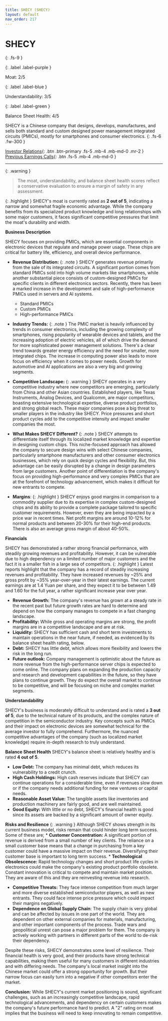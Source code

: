 ```yaml
---
title: SHECY (SHECY)
layout: default
nav_order: 217
---
```


# SHECY
{: .fs-9 }

{: .label .label-purple }

Moat: 2/5

{: .label .label-blue }

Understandability: 3/5

{: .label .label-green }

Balance Sheet Health: 4/5

SHECY is a Chinese company that designs, develops, manufactures, and sells both standard and custom designed power management integrated circuits (PMICs), mostly for smartphones and consumer electronics.
{: .fs-6 .fw-300 }

[Investor Relations](https://www.google.com/search?q=SHECY+investor+relations){: .btn .btn-primary .fs-5 .mb-4 .mb-md-0 .mr-2 }
[Previous Earnings Calls](https://discountingcashflows.com/company/SHECY/transcripts/){: .btn .fs-5 .mb-4 .mb-md-0 }

---

{: .warning }
>The moat, understandability, and balance sheet health scores reflect a conservative evaluation to ensure a margin of safety in any assessment.



{: .highlight }
SHECY's moat is currently rated as **2 out of 5**, indicating a narrow and somewhat fragile economic advantage.
While the company benefits from its specialized product knowledge and long relationships with some major customers, it faces significant competitive pressures that limit the moat's durability and width.

**Business Description**

SHECY focuses on providing PMICs, which are essential components in electronic devices that regulate and manage power usage. These chips are critical for battery life, efficiency, and overall device performance.

*   **Revenue Distribution:**
{: .note }
SHECY generates revenue primarily from the sale of its integrated circuits. A significant portion comes from standard PMICs sold into high volume markets like smartphones, while another substantial piece consists of custom-designed PMICs for specific clients in different electronics sectors. Recently, there has been a marked increase in the development and sale of high-performance PMICs used in servers and AI systems.
    *   Standard PMICs
    *   Custom PMICs
    *  High-performance PMICs
*   **Industry Trends:**
{: .note }
The PMIC market is heavily influenced by trends in consumer electronics, including the growing complexity of smartphones, rising popularity of wearable devices and tablets, and the increasing adoption of electric vehicles, all of which drive the demand for more sophisticated power management solutions. There's a clear trend towards greater energy efficiency and the need for smaller, more integrated chips. The increase in computing power also leads to more focus on efficiency when it comes to power needs. Growth for automotive and AI applications are also a very big and growing segments.

*   **Competitive Landscape:**
{: .warning }
SHECY operates in a very competitive industry where new competitors are emerging, particularly from China and other Asian countries. Established players, like Texas Instruments, Analog Devices, and Qualcomm, are major competitors, boasting extensive technological expertise, diverse product portfolios, and strong global reach. These major companies pose a big threat to smaller players in the industry like SHECY. Price pressures and short product cycles add to the competitive intensity and impact smaller companies the most.
*   **What Makes SHECY Different?**
{: .note }
SHECY attempts to differentiate itself through its localized market knowledge and expertise in designing custom chips. This niche-focused approach has allowed the company to secure design wins with select Chinese companies, particularly smartphone manufacturers and other consumer electronics businesses, which rely on quick design cycles and flexibility. But, this advantage can be easily disrupted by a change in design parameters from large customers. Another point of differentiation is the company's focus on providing high-performance and very complex PMICs that are at the forefront of technology advancement, which makes it difficult for new entrants to compete.
*   **Margins**:
{: .highlight }
SHECY enjoys good margins in comparison to a commodity supplier due to its expertise in complex custom-designed chips and its ability to provide a complete package tailored to specific customer requirements. However, even they are being impacted by a price war in recent times. Net profit margins are around 10-12% for normal products and between 20-30% for their high-end products. There is also an average gross margin of about 40-50%.

**Financials**

SHECY has demonstrated a rather strong financial performance, with steadily growing revenues and profitability. However, it can be vulnerable due to high dependency on a limited number of major customers and the fact it is a smaller fish in a large sea of competitors.
{: .highlight }
Latest reports highlight that the company has a record of steadily increasing revenues and profitability. They have increased revenues by ~25% and gross profit by ~35% year-over-year in their latest earnings. The current earnings are at 1.4 Yuan per share, and they expect it to be between 1.49 and 1.60 for the full year, a rather significant increase year over year.
*   **Revenue Growth:** The company's revenue has grown at a steady rate in the recent past but future growth rates are hard to determine and depend on how the company manages to compete in a fast changing landscape.
*   **Profitability:** While gross and operating margins are strong, the profit margins are in a competitive landscape and are at risk.
*   **Liquidity:** SHECY has sufficient cash and short term investments to maintain operations in the near future, if needed, as evidenced by its balance sheet health rating, below.
*   **Debt:** SHECY has little debt, which allows more flexibility and lowers the risk in the long run.
*   **Future outlook:** Company management is optimistic about the future as more revenue from the high-performance server chips is expected to come online. The company plans on expanding the production capacity and research and development capabilities in the future, so they have plans to continue growth. They do expect the overall market to continue to be competitive, and will be focusing on niche and complex market segments.

**Understandability**

SHECY's business is moderately difficult to understand and is rated a **3 out of 5**, due to the technical nature of its products, and the complex nature of competition in the semiconductor industry. Key concepts such as PMICs and their impact on electronic devices are somewhat technical for the average investor to fully comprehend. Furthermore, the nuanced competitive advantages of the company (such as localized market knowledge) require in-depth research to truly understand.

**Balance Sheet Health**
SHECY's balance sheet is relatively healthy and is rated **4 out of 5**.
*   **Low Debt:** The company has minimal debt, which reduces its vulnerability to a credit crunch.
*   **High Cash Holdings:** High cash reserves indicate that SHECY can continue operations for a considerable time, even if revenues slow down or if the company needs additional funding for new ventures or capital needs.
*   **Reasonable Asset Value:** The tangible assets like inventories and production machinery are fairly good, and are well maintained.
*  **Good Equity:** With little or no debt, SHECY's financial health is good since its assets are backed by a significant amount of owner equity.
   
**Risks and Resilience**
{: .warning }
Although SHECY shows strength in its current business model, risks remain that could hinder long term success. Some of these are;
    *   **Customer Concentration:** A significant portion of revenue is derived from a small number of key clients. The reliance on a small customer base means that a change in purchasing from a key customer could have a massive impact on their revenue. Diversifying their customer base is important to long term success.
    *   **Technological Obsolescence:** Rapid technology changes and short product life cycles in electronics could make the company's existing product portfolio obsolete. Constant innovation is critical to compete and maintain market position. They are aware of this and they are reinvesting revenue into research.
   *   **Competitive Threats:** They face intense competition from much larger and more diverse established semiconductor players, as well as new entrants. They could face intense price pressure which could impact their margins negatively.
   *    **Dependence on Global Supply Chain**: The supply chain is very global and can be affected by issues in one part of the world. They are dependent on other external companies for materials, manufacturing, and other important components of the process. Trade wars and geopolitical unrest can pose a major problem for them. The company is actively working with partners in different parts of the world to de-risk their dependency. 

Despite these risks, SHECY demonstrates some level of resilience. Their financial health is very good, and their products have strong technical capabilities, making them useful for many customers in different industries and with differing needs. The company's local market insight into the Chinese market could offer a strong opportunity for growth. But their narrow focus can easily turn into a negative if other competitors enter the market.

**Conclusion:** While SHECY's current market positioning is sound, significant challenges, such as an increasingly competitive landscape, rapid technological advancements, and dependency on certain customers makes the company's future performance hard to predict. A "2" rating on moat implies that the business will need to keep innovating to remain competitive.
